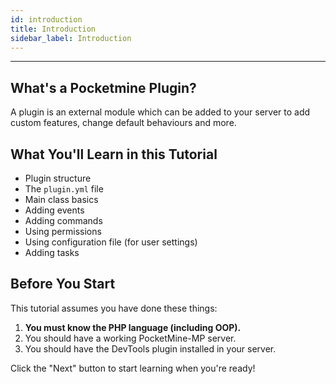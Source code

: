 ```yaml
---
id: introduction
title: Introduction
sidebar_label: Introduction
---
```

___
## What's a Pocketmine Plugin?

A plugin is an external module which can be added to your server to add custom features, change default behaviours and more.

## What You'll Learn in this Tutorial

- Plugin structure
- The `plugin.yml` file
- Main class basics
- Adding events
- Adding commands
- Using permissions
- Using configuration file (for user settings)
- Adding tasks

## Before You Start

This tutorial assumes you have done these things:

1. **You must know the PHP language (including OOP).**
2. You should have a working PocketMine-MP server.
3. You should have the DevTools plugin installed in your server.

Click the "Next" button to start learning when you're ready!
